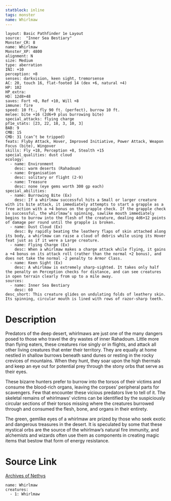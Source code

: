 ```yaml
---
statblock: inline
tags: monster
name: Whirlmaw
---
```

```statblock
layout: Basic Pathfinder 1e Layout
source:  "Inner Sea Bestiary"
Monster_CR: 8
name: Whirlmaw
Monster_XP: 4800
alignment: N
size: Medium
type: aberration
INI: +10
perception: +8
senses: darkvision, keen sight, tremorsense
AC: 20, touch 16, flat-footed 14 (dex +6, natural +4)
HP: 102
HP_extra: 
HD: 12d8+48
saves: Fort +8, Ref +10, Will +8
immune: fire
speed: 10 ft., fly 90 ft. (perfect), burrow 10 ft.
melee: bite +16 (2d6+9 plus burrowing bite)
special_attacks: flying charge
pf1e_stats: [23, 22, 18, 3, 10, 3]
BAB: 9
CMB: 15
CMD: 31 (can’t be tripped)
feats: Flyby Attack, Hover, Improved Initiative, Power Attack, Weapon Focus (bite), Wingover
skills: Fly +18, Perception +8, Stealth +15
special_qualities: dust cloud
ecology:
  - name: Environment
    desc: warm deserts (Rahadoum)
  - name: Organisation
    desc: solitary or flight (2-9)
  - name: Treasure
    desc: none (eye gems worth 300 gp each)
special_abilities:
  - name: Burrowing Bite (Ex)
    desc: If a whirlmaw successful hits a Small or larger creature with its bite attack, it immediately attempts to start a grapple as a free action with a +4 bonus on the grapple check. If the grapple check is successful, the whirlmaw’s spinning, sawlike mouth immediately begins to burrow into the flesh of the creature, dealing 4d6+12 points of damage per round until the grapple is broken.
  - name: Dust Cloud (Ex)
    desc: By rapidly beating the leathery flaps of skin attached along its body, a whirlmaw can raise a cloud of debris while using its Hover feat just as if it were a Large creature.
  - name: Flying Charge (Ex)
    desc: When a whirlmaw makes a charge attack while flying, it gains a +4 bonus on its attack roll (rather than the normal +2 bonus), and does not take the normal -2 penalty to Armor Class.
  - name: Keen Sight (Ex)
    desc: A whirlmaw is extremely sharp-sighted. It takes only half the penalty on Perception checks for distance, and can see creatures in open terrain clearly from up to a mile away.
sources:
  - name: Inner Sea Bestiary
    desc: 60
desc_short: This creature glides on undulating folds of leathery skin. Its spinning, circular mouth is lined with rows of razor-sharp teeth.
```
# Description
Predators of the deep desert, whirlmaws are just one of the many dangers posed to those who travel the dry wastes of inner Rahadoum. Little more than flying eaters, these creatures rise singly or in flights, and attack all other living creatures that enter their territory. They are equally at home nestled in shallow burrows beneath sand dunes or resting in the rocky crevices of mountains. When they hunt, they soar upon the high thermals and keep an eye out for potential prey through the stony orbs that serve as their eyes.

These bizarre hunters prefer to burrow into the torsos of their victims and consume the blood-rich organs, leaving the corpses’ peripheral parts for scavengers. Few that encounter these vicious predators live to tell of it. The skeletal remains of whirlmaws’ victims can be identified by the suspiciously circular sections of their torsos missing where the creatures burrowed through and consumed the flesh, bone, and organs in their entirety.

The green, gemlike eyes of a whirlmaw are prized by those who seek exotic and dangerous treasures in the desert. It is speculated by some that these mystical orbs are the source of the whirlmaw’s natural fire immunity, and alchemists and wizards often use them as components in creating magic items that bestow that form of energy resistance.
# Source Link
[Archives of Nethys](https://aonprd.com/MonsterDisplay.aspx?ItemName=Whirlmaw)
```encounter-table
name: Whirlmaw
creatures:
  - 1: Whirlmaw
```
